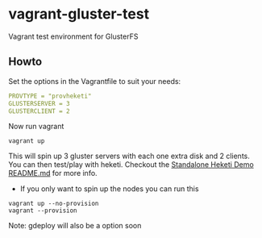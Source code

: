 # vagrant-gluster-test
Vagrant test environment for GlusterFS

## Howto
Set the options in the Vagrantfile to suit your needs:
```yaml
PROVTYPE = "provheketi"
GLUSTERSERVER = 3
GLUSTERCLIENT = 2
```
Now run vagrant
```
vagrant up
```
This will spin up 3 gluster servers with each one extra disk and 2 clients. You can then test/play with heketi.
Checkout the [Standalone Heketi Demo README.md](https://github.com/scorputty/vagrant-gluster-test/blob/master/provheketi/README.md) for more info.

- If you only want to spin up the nodes you can run this
```
vagrant up --no-provision
vagrant --provision
```
Note:
gdeploy will also be a option soon
